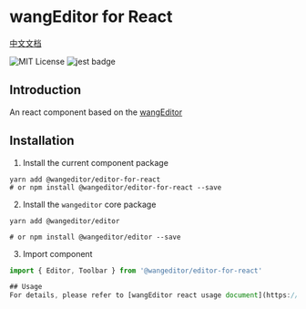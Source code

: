 # wangEditor for React
[中文文档](./README.md)

<!-- Badge -->
![MIT License](https://img.shields.io/badge/License-MIT-blue)
![jest badge](https://img.shields.io/badge/unit%20test-jest-yellowgreen)

## Introduction
An react component based on the [wangEditor](https://www.wangeditor.com/v5/en/guide/for-frame.html#attention) 

## Installation
1. Install the current component package

```shell
yarn add @wangeditor/editor-for-react
# or npm install @wangeditor/editor-for-react --save

```

2. Install the `wangeditor` core package

```shell
yarn add @wangeditor/editor

# or npm install @wangeditor/editor --save
```
3. Import component

```ts
import { Editor, Toolbar } from '@wangeditor/editor-for-react'

## Usage
For details, please refer to [wangEditor react usage document](https://www.wangeditor.com/v5/en/guide/for-frame.html#react)
